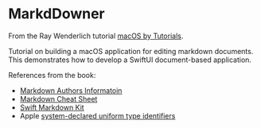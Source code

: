 # MarkdDowner

From the Ray Wenderlich tutorial [macOS by Tutorials](https://www.raywenderlich.com/books/macos-by-tutorials/v1.0/).

Tutorial on building a macOS application for editing markdown documents. This 
demonstrates how to develop a SwiftUI document-based application.

References from the book:
 - [Markdown Authors Informatoin](https://daringfireball.net/projects/markdown/)
 - [Markdown Cheat Sheet](https://github.com/adam-p/markdown-here/wiki/Markdown-Cheatsheet)
 - [Swift Markdown Kit](https://github.com/objecthub/swift-markdownkit)
 - Apple [system-declared uniform type identifiers](https://developer.apple.com/library/archive/documentation/Miscellaneous/Reference/UTIRef/Articles/System-DeclaredUniformTypeIdentifiers.html)
